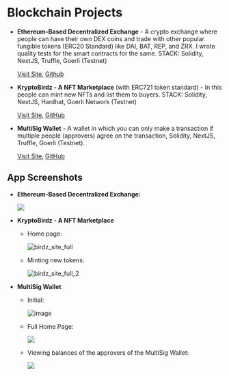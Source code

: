 # Blockchain Projects

 - **Ethereum-Based Decentralized Exchange** - A crypto exchange where people can have their own DEX coins and trade with other popular fungible tokens (ERC20 Standard) like DAI, BAT, REP, and ZRX. I wrote quality tests for the smart contracts for the same. STACK: Solidity, NextJS, Truffle, Goerli (Testnet)

	[Visit Site](https://dapp-decentralized-exchange.vercel.app/), [Github](https://github.com/sahilrajput03/dapp-decentralized-exchange)

- **KryptoBirdz - A NFT Marketplace** (with ERC721 token standard) - In this people can mint new NFTs and list them to buyers. STACK: Solidity, NextJS, Hardhat, Goerli Network (Testnet)

  [Visit Site](https://dapp-nft-marketplace-kryptobirdz.vercel.app/), [GitHub](https://github.com/sahilrajput03/dapp-nft-marketplace-kryptobirdz/tree/main)

 - **MultiSig Wallet** - A wallet in which you can only make a transaction if multiple people (approvers) agree on the transaction, Solidity, NextJS, Truffle, Goerli (Testnet).
  
	[Visit Site](https://dapp-multisig.vercel.app/), [GitHub](https://github.com/sahilrajput03/dapp-multisig-wallet)


## App Screenshots

- **Ethereum-Based Decentralized Exchange:**

	![](https://user-images.githubusercontent.com/31458531/196995025-da047c9d-66a0-4b7f-a61a-9dd270ce5f5c.png)
	
- **KryptoBirdz - A NFT Marketplace**

	- Home page:

		![birdz_site_full](https://user-images.githubusercontent.com/31458531/199999742-b573de78-f6f7-4fce-b6c5-853be55231f9.png)
	
	- Minting new tokens:

		![birdz_site_full_2](https://user-images.githubusercontent.com/31458531/200001004-482444bb-4b70-4492-ae8f-9cffce2f02a6.png)

- **MultiSig Wallet**

	- Initial:

		![image](https://user-images.githubusercontent.com/31458531/197517010-9169242a-e2a6-4fbf-abde-bec8b28bbeb4.png)
	
	- Full Home Page:
		
		![](https://user-images.githubusercontent.com/31458531/196784342-7ce57090-92fd-43c8-b038-592aeaa170c0.png)
		
	- Viewing balances of the approvers of the MultiSig Wallet:

		![](https://user-images.githubusercontent.com/31458531/196786580-b3f6a2af-176c-4527-bfd4-3ad1f9bf3a08.png)
